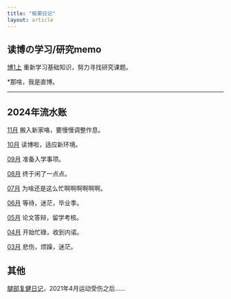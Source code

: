 ```yaml
---
title: "板栗日记"
layout: article
---
```



## 读博の学习/研究memo

<a class="button button--primary button--rounded button--sm" href="M1-1-studymemo">博1上</a> 重新学习基础知识，努力寻找研究课题。

*那啥，我是直博。

---

## 2024年流水账

<a class="button button--primary button--rounded button--sm" href="y24-10-imposter">11月</a> 搬入新家咯，要慢慢调整作息。

<a class="button button--primary button--rounded button--sm" href="y24-10-imposter">10月</a> 读博啦，适应新环境。

<a class="button button--primary button--rounded button--sm" href="y24-9-anxious">09月</a>  准备入学事项。

<a class="button button--primary button--rounded button--sm" href="y24-8-relaxed">08月</a> 终于闲了一点点。

<a class="button button--primary button--rounded button--sm" href="y24-7-stillbusy">07月</a> 为啥还是这么忙啊啊啊啊啊啊。

<a class="button button--primary button--rounded button--sm" href="y24-6-lost">06月</a> 等待，迷茫，毕业季。

<a class="button button--primary button--rounded button--sm" href="y24-5-verybusy">05月</a> 论文答辩，留学考核。

<a class="button button--primary button--rounded button--sm" href="y24-4-busyyyyy">04月</a> 开始忙碌，收到内诺。

<a class="button button--primary button--rounded button--sm" href="y24-3-saddddd">03月</a> 悲伤，烦躁，迷茫。

## 其他

[腿部复健日记](leg-rehabitation)，2021年4月运动受伤之后……